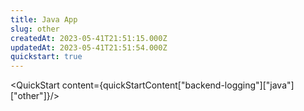 ```yaml
---
title: Java App
slug: other
createdAt: 2023-05-41T21:51:15.000Z
updatedAt: 2023-05-41T21:51:54.000Z
quickstart: true
---
```


<QuickStart content={quickStartContent["backend-logging"]["java"]["other"]}/>
